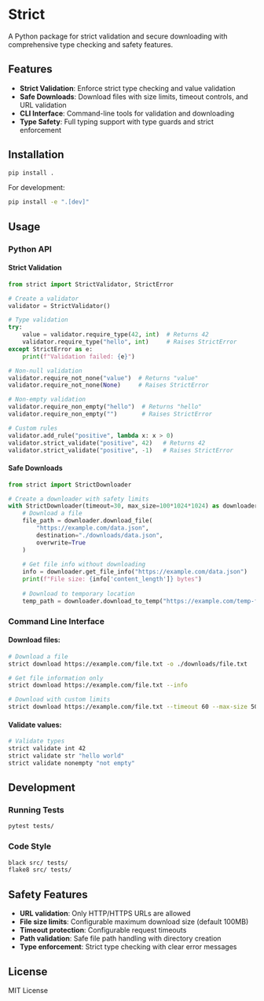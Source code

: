 # Strict

A Python package for strict validation and secure downloading with comprehensive type checking and safety features.

## Features

- **Strict Validation**: Enforce strict type checking and value validation
- **Safe Downloads**: Download files with size limits, timeout controls, and URL validation
- **CLI Interface**: Command-line tools for validation and downloading
- **Type Safety**: Full typing support with type guards and strict enforcement

## Installation

```bash
pip install .
```

For development:
```bash
pip install -e ".[dev]"
```

## Usage

### Python API

#### Strict Validation

```python
from strict import StrictValidator, StrictError

# Create a validator
validator = StrictValidator()

# Type validation
try:
    value = validator.require_type(42, int)  # Returns 42
    validator.require_type("hello", int)     # Raises StrictError
except StrictError as e:
    print(f"Validation failed: {e}")

# Non-null validation
validator.require_not_none("value")  # Returns "value"
validator.require_not_none(None)     # Raises StrictError

# Non-empty validation
validator.require_non_empty("hello")  # Returns "hello"
validator.require_non_empty("")       # Raises StrictError

# Custom rules
validator.add_rule("positive", lambda x: x > 0)
validator.strict_validate("positive", 42)   # Returns 42
validator.strict_validate("positive", -1)   # Raises StrictError
```

#### Safe Downloads

```python
from strict import StrictDownloader

# Create a downloader with safety limits
with StrictDownloader(timeout=30, max_size=100*1024*1024) as downloader:
    # Download a file
    file_path = downloader.download_file(
        "https://example.com/data.json",
        destination="./downloads/data.json",
        overwrite=True
    )
    
    # Get file info without downloading
    info = downloader.get_file_info("https://example.com/data.json")
    print(f"File size: {info['content_length']} bytes")
    
    # Download to temporary location
    temp_path = downloader.download_to_temp("https://example.com/temp-file.txt")
```

### Command Line Interface

#### Download files:
```bash
# Download a file
strict download https://example.com/file.txt -o ./downloads/file.txt

# Get file information only
strict download https://example.com/file.txt --info

# Download with custom limits
strict download https://example.com/file.txt --timeout 60 --max-size 50000000
```

#### Validate values:
```bash
# Validate types
strict validate int 42
strict validate str "hello world"
strict validate nonempty "not empty"
```

## Development

### Running Tests

```bash
pytest tests/
```

### Code Style

```bash
black src/ tests/
flake8 src/ tests/
```

## Safety Features

- **URL validation**: Only HTTP/HTTPS URLs are allowed
- **File size limits**: Configurable maximum download size (default 100MB)
- **Timeout protection**: Configurable request timeouts
- **Path validation**: Safe file path handling with directory creation
- **Type enforcement**: Strict type checking with clear error messages

## License

MIT License